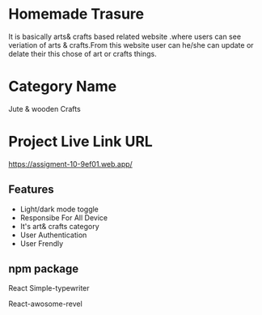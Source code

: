 
# Homemade Trasure

 It is basically arts& crafts based related website .where users can see veriation of arts & crafts.From this website user can he/she can   update  or delate their  this chose of art or crafts things.
# Category Name
  Jute & wooden Crafts
 # Project Live Link URL
https://assigment-10-9ef01.web.app/
 



## Features

- Light/dark mode toggle
- Responsibe For All Device
-  It's art& crafts category
- User Authentication
- User Frendly


## npm package
React Simple-typewriter

React-awosome-revel
